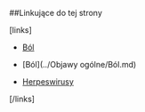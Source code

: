 



##Linkujące do tej strony

[links]

- [Ból](../Ból.md)

- [Ból](../Objawy ogólne/Ból.md)

- [Herpeswirusy](../../Patogeny/Wirusy/Herpeswirusy.md)


[/links]











